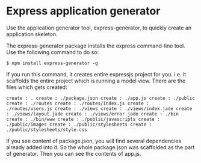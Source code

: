 # Express application generator

Use the application generator tool, express-generator, to quickly create an application skeleton.

The express-generator package installs the express command-line tool. Use the following command to do so:

`
$ npm install express-generator -g
`

If you run this command, it creates entire expressjs project for you. i.e. it scaffolds the entire project which is running a model view. There are the files which gets created:

`
   create : .
   create : ./package.json
   create : ./app.js
   create : ./public
   create : ./routes
   create : ./routes/index.js
   create : ./routes/users.js
   create : ./views
   create : ./views/index.jade
   create : ./views/layout.jade
   create : ./views/error.jade
   create : ./bin
   create : ./bin/www
   create : ./public/javascripts
   create : ./public/images
   create : ./public/stylesheets
   create : ./public/stylesheets/style.css
`

If you see content of package.json, you will find several dependencies already added into it. So the whole package.json was scaffolded as the part of generator. Then you can see the contents of app.js.
